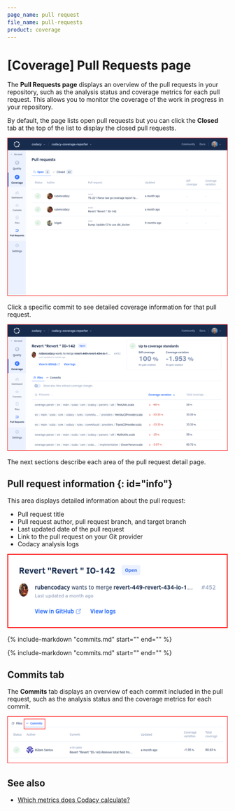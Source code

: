 ```yaml
---
page_name: pull request
file_name: pull-requests
product: coverage
---
```


# [Coverage] Pull Requests page
<!--TODO
    Review page, see https://codacy.atlassian.net/browse/COV-119 for more details-->

The **Pull Requests page** displays an overview of the pull requests in your repository, such as the analysis status and coverage metrics for each pull request. This allows you to monitor the coverage of the work in progress in your repository.

By default, the page lists open pull requests but you can click the **Closed** tab at the top of the list to display the closed pull requests.

![Pull Requests page](images/pull-requests.png)<!--TODO Update-->

Click a specific commit to see detailed coverage information for that pull request.

![Pull request detail](images/pull-requests-detail.png)

The next sections describe each area of the pull request detail page.

## Pull request information {: id="info"}

This area displays detailed information about the pull request:

-   Pull request title
-   Pull request author, pull request branch, and target branch
-   Last updated date of the pull request
-   Link to the pull request on your Git provider
-   Codacy analysis logs<!--TODO Explain how to read the logs in more detail?-->

![Pull request information](images/pull-requests-detail-information.png)<!--TODO Update-->

{%
    include-markdown "commits.md"
    start="<!--coverage-overview-start-->"
    end="<!--coverage-overview-end-->"
%}

{%
    include-markdown "commits.md"
    start="<!--tab-files--start-->"
    end="<!--tab-files-end-->"
%}

## Commits tab

The **Commits** tab displays an overview of each commit included in the pull request, such as the analysis status and the coverage metrics for each commit.

![Commits tab](images/pull-requests-tab-commits.png)

## See also

-   [Which metrics does Codacy calculate?](../faq/code-analysis/which-metrics-does-codacy-calculate.md)
